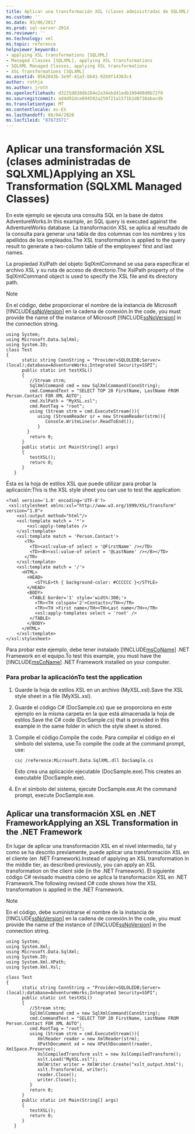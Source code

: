 ```yaml
---
title: Aplicar una transformación XSL (clases administradas de SQLXML) | Microsoft Docs
ms.custom: ''
ms.date: 03/06/2017
ms.prod: sql-server-2014
ms.reviewer: ''
ms.technology: xml
ms.topic: reference
helpviewer_keywords:
- applying XSL transformations [SQLXML]
- Managed Classes [SQLXML], applying XSL transformations
- SQLXML Managed Classes, applying XSL transformations
- XSL Transformations [SQLXML]
ms.assetid: 8562043b-3e9f-41a3-bb41-92b9f14363c4
author: rothja
ms.author: jroth
ms.openlocfilehash: d3225d838db284e2a34ebd41edb109400d0b72f0
ms.sourcegitcommit: ad4d92dce894592a259721a1571b1d8736abacdb
ms.translationtype: MT
ms.contentlocale: es-ES
ms.lasthandoff: 08/04/2020
ms.locfileid: "87673571"
---
```

# <a name="applying-an-xsl-transformation-sqlxml-managed-classes"></a><span data-ttu-id="ae4b3-102">Aplicar una transformación XSL (clases administradas de SQLXML)</span><span class="sxs-lookup"><span data-stu-id="ae4b3-102">Applying an XSL Transformation (SQLXML Managed Classes)</span></span>
  <span data-ttu-id="ae4b3-103">En este ejemplo se ejecuta una consulta SQL en la base de datos AdventureWorks.</span><span class="sxs-lookup"><span data-stu-id="ae4b3-103">In this example, an SQL query is executed against the AdventureWorks database.</span></span> <span data-ttu-id="ae4b3-104">La transformación XSL se aplica al resultado de la consulta para generar una tabla de dos columnas con los nombres y los apellidos de los empleados.</span><span class="sxs-lookup"><span data-stu-id="ae4b3-104">The XSL transformation is applied to the query result to generate a two-column table of the employees' first and last names.</span></span>  
  
 <span data-ttu-id="ae4b3-105">La propiedad XslPath del objeto SqlXmlCommand se usa para especificar el archivo XSL y su ruta de acceso de directorio.</span><span class="sxs-lookup"><span data-stu-id="ae4b3-105">The XslPath property of the SqlXmlCommand object is used to specify the XSL file and its directory path.</span></span>  
  
> [!NOTE]  
>  <span data-ttu-id="ae4b3-106">En el código, debe proporcionar el nombre de la instancia de Microsoft [!INCLUDE[ssNoVersion](../../../includes/ssnoversion-md.md)] en la cadena de conexión.</span><span class="sxs-lookup"><span data-stu-id="ae4b3-106">In the code, you must provide the name of the instance of Microsoft [!INCLUDE[ssNoVersion](../../../includes/ssnoversion-md.md)] in the connection string.</span></span>  
  
```  
using System;  
using Microsoft.Data.SqlXml;  
using System.IO;  
class Test  
{  
      static string ConnString = "Provider=SQLOLEDB;Server=(local);database=AdventureWorks;Integrated Security=SSPI";  
      public static int testXSL()  
      {  
         //Stream strm;  
         SqlXmlCommand cmd = new SqlXmlCommand(ConnString);  
         cmd.CommandText = "SELECT TOP 20 FirstName, LastName FROM Person.Contact FOR XML AUTO";  
         cmd.XslPath = "MyXSL.xsl";  
         cmd.RootTag = "root";  
         using (Stream strm = cmd.ExecuteStream()){  
            using (StreamReader sr = new StreamReader(strm)){  
               Console.WriteLine(sr.ReadToEnd());  
            }  
        }  
         return 0;  
      }  
      public static int Main(String[] args)  
      {  
         testXSL();     
         return 0;  
      }  
   }  
```  
  
 <span data-ttu-id="ae4b3-107">Ésta es la hoja de estilos XSL que puede utilizar para probar la aplicación:</span><span class="sxs-lookup"><span data-stu-id="ae4b3-107">This is the XSL style sheet you can use to test the application:</span></span>  
  
```  
<?xml version='1.0' encoding='UTF-8'?>  
 <xsl:stylesheet xmlns:xsl="http://www.w3.org/1999/XSL/Transform" version="1.0">   
    <xsl:output method="html"/>  
    <xsl:template match = '*'>  
        <xsl:apply-templates />  
    </xsl:template>  
    <xsl:template match = 'Person.Contact'>  
       <TR>  
         <TD><xsl:value-of select = '@FirstName' /></TD>  
         <TD><B><xsl:value-of select = '@LastName' /></B></TD>  
       </TR>  
    </xsl:template>  
    <xsl:template match = '/'>  
      <HTML>  
        <HEAD>  
           <STYLE>th { background-color: #CCCCCC }</STYLE>  
        </HEAD>  
        <BODY>  
         <TABLE border='1' style='width:300;'>  
           <TR><TH colspan='2'>Contacts</TH></TR>  
           <TR><TH >First name</TH><TH>Last name</TH></TR>  
           <xsl:apply-templates select = 'root' />  
         </TABLE>  
        </BODY>  
      </HTML>  
    </xsl:template>  
</xsl:stylesheet>  
```  
  
 <span data-ttu-id="ae4b3-108">Para probar este ejemplo, debe tener instalado [!INCLUDE[msCoName](../../../includes/msconame-md.md)] .NET Framework en el equipo.</span><span class="sxs-lookup"><span data-stu-id="ae4b3-108">To test this example, you must have the [!INCLUDE[msCoName](../../../includes/msconame-md.md)] .NET Framework installed on your computer.</span></span>  
  
### <a name="to-test-the-application"></a><span data-ttu-id="ae4b3-109">Para probar la aplicación</span><span class="sxs-lookup"><span data-stu-id="ae4b3-109">To test the application</span></span>  
  
1.  <span data-ttu-id="ae4b3-110">Guarde la hoja de estilos XSL en un archivo (MyXSL.xsl).</span><span class="sxs-lookup"><span data-stu-id="ae4b3-110">Save the XSL style sheet in a file (MyXSL.xsl).</span></span>  
  
2.  <span data-ttu-id="ae4b3-111">Guarde el código C# (DocSample.cs) que se proporciona en este ejemplo en la misma carpeta en la que está almacenada la hoja de estilos.</span><span class="sxs-lookup"><span data-stu-id="ae4b3-111">Save the C# code (DocSample.cs) that is provided in this example in the same folder in which the style sheet is stored.</span></span>  
  
3.  <span data-ttu-id="ae4b3-112">Compile el código.</span><span class="sxs-lookup"><span data-stu-id="ae4b3-112">Compile the code.</span></span> <span data-ttu-id="ae4b3-113">Para compilar el código en el símbolo del sistema, use:</span><span class="sxs-lookup"><span data-stu-id="ae4b3-113">To compile the code at the command prompt, use:</span></span>  
  
    ```  
    csc /reference:Microsoft.Data.SqlXML.dll DocSample.cs  
    ```  
  
     <span data-ttu-id="ae4b3-114">Esto crea una aplicación ejecutable (DocSample.exe).</span><span class="sxs-lookup"><span data-stu-id="ae4b3-114">This creates an executable (DocSample.exe).</span></span>  
  
4.  <span data-ttu-id="ae4b3-115">En el símbolo del sistema, ejecute DocSample.exe.</span><span class="sxs-lookup"><span data-stu-id="ae4b3-115">At the command prompt, execute DocSample.exe.</span></span>  
  
## <a name="applying-an-xsl-transformation-in-the-net-framework"></a><span data-ttu-id="ae4b3-116">Aplicar una transformación XSL en .NET Framework</span><span class="sxs-lookup"><span data-stu-id="ae4b3-116">Applying an XSL Transformation in the .NET Framework</span></span>  
 <span data-ttu-id="ae4b3-117">En lugar de aplicar una transformación XSL en el nivel intermedio, tal y como se ha descrito previamente, puede aplicar una transformación XSL en el cliente (en .NET Framework).</span><span class="sxs-lookup"><span data-stu-id="ae4b3-117">Instead of applying an XSL transformation in the middle tier, as described previously, you can apply an XSL transformation on the client side (in the .NET Framework).</span></span> <span data-ttu-id="ae4b3-118">El siguiente código C# revisado muestra cómo se aplica la transformación XSL en .NET Framework.</span><span class="sxs-lookup"><span data-stu-id="ae4b3-118">The following revised C# code shows how the XSL transformation is applied in the .NET Framework.</span></span>  
  
> [!NOTE]  
>  <span data-ttu-id="ae4b3-119">En el código, debe suministrarse el nombre de la instancia de [!INCLUDE[ssNoVersion](../../../includes/ssnoversion-md.md)] en la cadena de conexión.</span><span class="sxs-lookup"><span data-stu-id="ae4b3-119">In the code, you must provide the name of the instance of [!INCLUDE[ssNoVersion](../../../includes/ssnoversion-md.md)] in the connection string.</span></span>  
  
```  
using System;  
using System.Xml;  
using Microsoft.Data.SqlXml;  
using System.IO;  
using System.Xml.XPath;  
using System.Xml.Xsl;  
  
class Test  
{  
      static string ConnString = "Provider=SQLOLEDB;Server=(local);database=AdventureWorks;Integrated Security=SSPI";  
      public static int testXSL()  
      {  
         //Stream strm;  
         SqlXmlCommand cmd = new SqlXmlCommand(ConnString);  
         cmd.CommandText = "SELECT TOP 20 FirstName, LastName FROM Person.Contact FOR XML AUTO";  
         cmd.RootTag = "root";  
         using (Stream strm = cmd.ExecuteStream()){  
            XmlReader reader = new XmlReader(strm);  
            XPathDocument xd = new XPathDocument(reader, XmlSpace.Preserve);  
            XslCompiledTransform xslt = new XslCompiledTransform();  
            xslt.Load("MyXSL.xsl");  
            XmlWriter writer = XmlWriter.Create("xslt_output.html");  
            xslt.Transform(xd, writer);  
            reader.Close();  
            writer.Close();  
         }  
         return 0;  
      }  
      public static int Main(String[] args)  
      {  
         testXSL();     
         return 0;  
      }  
   }  
```  
  
  
